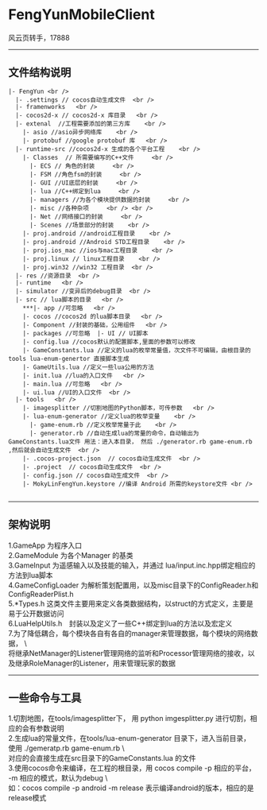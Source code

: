 # FengYunMobileClient
风云页转手，17888

-----------------------------
文件结构说明
-----------------------------
```
|- FengYun <br />
  |- .settings // cocos自动生成文件  <br />
  |- framenworks   <br />
  |- cocos2d-x // cocos2d-x 库目录   <br />
  |- extenal  //工程需要添加的第三方库    <br />
    |- asio //asio异步网络库    <br /> 
    |- protobuf //google protobuf 库   <br />
  |- runtime-src //cocos2d-x 生成的各个平台工程    <br />
    |- Classes  // 所需要编写的C++文件     <br />
      |- ECS // 角色的封装     <br />
      |- FSM //角色fsm的封装     <br />
      |- GUI //UI底层的封装     <br />
      |- lua //C++绑定到lua     <br />
      |- managers //为各个模块提供数据的封装     <br />
      |- misc //各种杂项     <br /> <br />
      |- Net //网络接口的封装     <br />
      |- Scenes //场景部分的封装    <br />
    |- proj.android //android工程目录    <br />
    |- proj.android //Android STD工程目录    <br />
    |- proj.ios_mac //ios与mac工程目录    <br />
    |- proj.linux // linux工程目录    <br />
    |- proj.win32 //win32 工程目录  <br />
  |- res //资源目录  <br />
  |- runtime   <br />
  |- simulator //变异后的debug目录  <br />
  |- src // lua脚本的目录   <br />
    ***|- app //可忽略   <br />
    |- cocos //cocos2d 的lua脚本目录   <br />
    |- Component //封装的基础，公用组件   <br />
    |- packages //可忽略  |- UI // UI脚本  
    |- config.lua //cocos默认的配置脚本,里面的参数可以修改  
    |- GameConstants.lua //定义的lua的枚举常量值，次文件不可编辑，由根目录的tools lua-enum-genertor 直接脚本生成  
    |- GameUtils.lua //定义一些lua公用的方法  
    |- init.lua //lua的入口文件   <br />
    |- main.lua //可忽略   <br />
    |- ui.lua //UI的入口文件  <br />
  |- tools   <br />
    |- imagesplitter //切割地图的Python脚本，可传参数   <br />
    |- lua-enum-generator //定义lua的枚举变量    <br />
      |- game-enum.rb //定义枚举常量于此    <br />
      |- generator.rb //自动生成lua的常量的命令，自动输出为GameConstants.lua文件 用法：进入本目录， 然后 ./generator.rb game-enum.rb ,然后就会自动生成文件  <br />
    |- .cocos-project.json  // cocos自动生成文件  <br />
    |- .project  // cocos自动生成文件  <br />
    |- config.json // cocos自动生成文件  <br />
    |- MokyLinFengYun.keystore //编译 Android 所需的keystore文件 <br />
    
```
-----------------------------------
架构说明
-----------------------------------
1.GameApp 为程序入口  <br />
2.GameModule 为各个Manager 的基类 <br />
3.GameInput 为遥感输入以及技能的输入，并通过 lua/input.inc.hpp绑定相应的方法到lua脚本 <br />
4.GameConfigLoader 为解析策划配置用，以及misc目录下的ConfigReader.h和ConfigReaderPlist.h <br />
5.*Types.h 这类文件主要用来定义各类数据结构，以struct的方式定义，主要是易于公开数据访问 <br />
6.LuaHelpUtils.h　封装以及定义了一些C++绑定到lua的方法以及宏定义 <br />
7.为了降低耦合，每个模块各自有各自的manager来管理数据，每个模块的网络数据， \ <br />
    将继承NetManager的Listener管理网络的监听和Processor管理网络的接收，以及继承RoleManager的Listener，用来管理玩家的数据 <br />



----------------------------------
一些命令与工具
----------------------------------
1.切割地图，在tools/imagesplitter下， 用 python imgesplitter.py 进行切割，相应的会有参数说明 <br />
2.生成lua的常量文件，在tools/lua-enum-generator 目录下，进入当前目录， 使用 ./gemeratp.rb game-enum.rb  \ <br />
    对应的会直接生成在src目录下的GameConstants.lua 的文件 <br />
3.使用cocos命令来编译，在工程的根目录，用 cocos compile -p 相应的平台， -m 相应的模式，默认为debug \ <br />
    如：cocos compile -p android -m release 表示编译android的版本，相应的是release模式 <br />